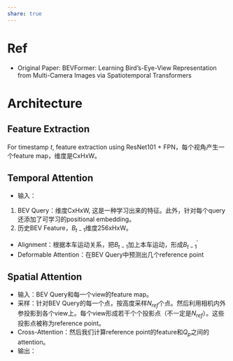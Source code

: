 ```yaml
---
share: true
---
```

# Ref

- Original Paper: BEVFormer: Learning Bird’s-Eye-View Representation from Multi-Camera Images via Spatiotemporal Transformers

# Architecture

## Feature Extraction
For timestamp $t$, feature extraction using ResNet101 + FPN，每个视角产生一个feature map，维度是CxHxW。

## Temporal Attention
- 输入：
1. BEV Query：维度CxHxW, 这是一种学习出来的特征。此外，针对每个query还添加了可学习的positional embedding。
2. 历史BEV Feature，$B_{t-1}$维度256xHxW。
- Alignment：根据本车运动关系，把$B_{t-1}$加上本车运动，形成$B^{\prime}_{t-1}$
- Deformable Attention：在BEV Query中预测出几个reference point

## Spatial Attention
- 输入：BEV Query和每一个view的feature map。
- 采样：针对BEV Query的每一个点，按高度采样$N_{ref}$个点。然后利用相机内外参投影到各个view上。每个view形成若干个个投影点（不一定是$N_{ref}$）。这些投影点被称为reference point。
- Cross-Attention：然后我们计算reference point的feature和$Q_p$之间的attention。
- 输出：


